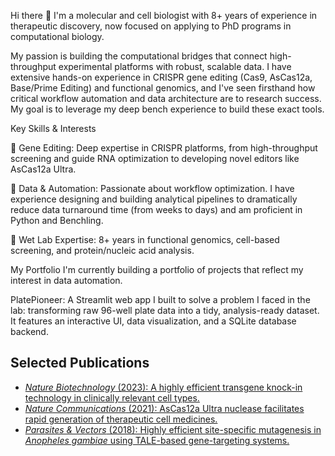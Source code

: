 Hi there 👋
I'm a molecular and cell biologist with 8+ years of experience in therapeutic discovery, now focused on applying to PhD programs in computational biology. 

My passion is building the computational bridges that connect high-throughput experimental platforms with robust, scalable data. I have extensive hands-on experience in CRISPR gene editing (Cas9, AsCas12a, Base/Prime Editing) and functional genomics, and I've seen firsthand how critical workflow automation and data architecture are to research success. My goal is to leverage my deep bench experience to build these exact tools.


Key Skills & Interests

🧬 Gene Editing: Deep expertise in CRISPR platforms, from high-throughput screening and guide RNA optimization to developing novel editors like AsCas12a Ultra.


🤖 Data & Automation: Passionate about workflow optimization. I have experience designing and building analytical pipelines to dramatically reduce data turnaround time (from weeks to days) and am proficient in Python and Benchling.

🔬 Wet Lab Expertise: 8+ years in functional genomics, cell-based screening, and protein/nucleic acid analysis.

My Portfolio
I'm currently building a portfolio of projects that reflect my interest in data automation.

PlatePioneer: A Streamlit web app I built to solve a problem I faced in the lab: transforming raw 96-well plate data into a tidy, analysis-ready dataset. It features an interactive UI, data visualization, and a SQLite database backend.

## Selected Publications

* [*Nature Biotechnology* (2023): A highly efficient transgene knock-in technology in clinically relevant cell types.](https://www.nature.com/articles/s41587-023-01754-7)
* [*Nature Communications* (2021): AsCas12a Ultra nuclease facilitates rapid generation of therapeutic cell medicines.](https://www.nature.com/articles/s41467-021-21871-9)
* [*Parasites & Vectors* (2018): Highly efficient site-specific mutagenesis in *Anopheles gambiae* using TALE-based gene-targeting systems.](https://parasitesandvectors.biomedcentral.com/articles/10.1186/s13071-018-3218-5)
